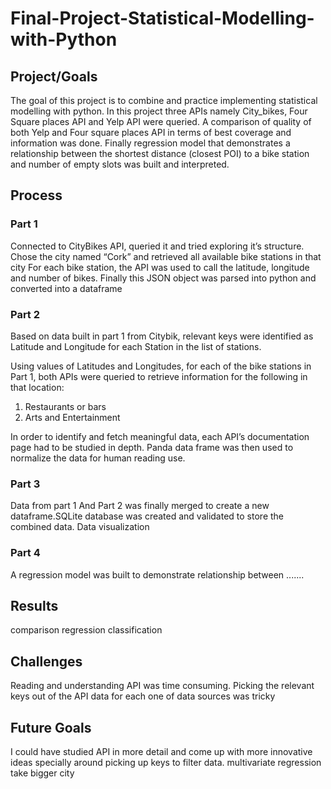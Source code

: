 # Final-Project-Statistical-Modelling-with-Python

## Project/Goals
The goal of this project is to combine and practice implementing statistical modelling with python.
In this project three APIs namely City_bikes, Four Square places API and Yelp API were queried. A comparison of quality of both Yelp and Four square places API in terms of best coverage and information was done.
Finally regression model that demonstrates a relationship between the shortest distance (closest POI) to a bike station  and number of empty slots  was built and interpreted. 
## Process
### Part 1
Connected  to CityBikes API, queried it and tried exploring it’s structure.
Chose the city named “Cork” and retrieved all available bike stations in that city
For each bike station, the API was used to call the latitude, longitude and number of bikes.
Finally this JSON object was parsed into python and converted into a dataframe 

### Part 2
Based on data built in part 1 from Citybik, relevant keys were identified as Latitude and Longitude for each Station in the list of stations.

Using values of Latitudes and Longitudes, for each of the bike stations in Part 1, both APIs were queried to retrieve information for the following in that location:
 1. Restaurants or bars
 2. Arts and Entertainment

In order to identify and fetch meaningful data, each  API’s documentation page had to be studied in depth.
Panda data frame was then used to normalize the data for human reading use.
### Part 3
Data from part 1 And Part 2 was finally merged to create a new dataframe.SQLite database was created and validated to store the combined data.
Data visualization 

### Part 4

A regression model was built to demonstrate relationship between ....... 


## Results
comparison
regression
classification

## Challenges 
Reading and understanding API was time consuming.
Picking the relevant keys out of the API data for each one of data sources was tricky

## Future Goals
I could have studied API in more detail and come up with more innovative ideas specially around picking up keys to filter data.
multivariate regression
take bigger city

